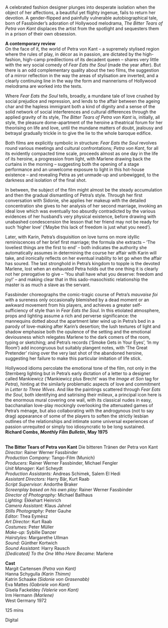 
A celebrated fashion designer plunges into desperate isolation when the object of her affections, a beautiful yet flighty ingenue, fails to return her devotion. A gender-flipped and painfully vulnerable autobiographical tale, born of Fassbinder’s adoration of Hollywood melodrama, _The Bitter Tears of Petra von Kant_ displaces the artist from the spotlight and sequesters them in a prison of their own obsession.

**A contemporary review**  
On the face of it, the world of Petra von Kant – a supremely stylised region where the rules of play, in décor as in passion, are dictated by the high-fashion, high-camp predilections of its decadent queen – shares very little with the wry social comedy of _Fear Eats the Soul_ (made the year after). But there is an odd complementary quality about the two films, the suggestion of a mirror reflection in the way the areas of stylisation are inverted, and a clearly continuing line in the way the form and mannerisms of Hollywood melodrama are worked into the texts.

Where _Fear Eats the Soul_ tells, broadly, a mundane tale of love crushed by social prejudice and repression, and lends to the affair between the ageing char and the hapless immigrant both a kind of dignity and a sense of the solid network of social interferences and cultural differences through the applied gravity of its style, _The Bitter Tears of Petra von Kant_ is, initially, all style, the pleasure dome-apartment of the heroine a theatrical forum for her theorising on life and love, until the mundane matters of doubt, jealousy and betrayal gradually trickle in to give the lie to the whole baroque edifice.

Both films are explicitly symbolic in structure: _Fear Eats the Soul_ revolves round various meetings and cultural confrontations; _Petra von Kant_, for all its evidently compacted time scale, proceeds almost as one day in the life of its heroine, a progression from light, with Marlene drawing back the curtains in the morning – suggesting both the opening of a stage performance and an unwelcome exposure to light in this hot-house existence – and revealing Petra as yet unmade-up and unbewigged, to the darkness and isolation of the final shot.

In between, the subject of the film might almost be the steady accumulation and then the gradual dismantling of Petra’s style. Through her first conversation with Sidonie, she applies her makeup with the detailed concentration she gives to her analysis of her second marriage, invoking an ideal love which was eventually too absurdly contradicted by the various evidences of her husband’s very physical existence, before drawing with unabashed condescension the lesson that her friend may not be ready for such ‘higher love’ (‘Maybe this lack of freedom is just what you need’).

Later, with Karin, Petra’s disquisition on love turns on more idyllic reminiscences of her brief first marriage; the formula she extracts – ‘The loveliest things are the first to end’ – both indicates the authority she automatically assumes in determining the course her affair with Karin will take, and ironically reflects on her eventual inability to let go when the affair has soured. The last stronghold in Petra’s kingdom to topple is the devoted Marlene, lost when an exhausted Petra holds out the one thing it is clearly not her prerogative to give – ‘You shall have what you deserve: freedom and joy!’ – and making clear that in this sado-masochistic relationship the master is as much a slave as the servant.

Fassbinder choreographs the comic-tragic course of Petra’s _mauvaise foi_ with a sureness only occasionally blemished by a dead moment or an awkward movement from his players, and achieves a greater self-sufficiency of style than in _Fear Eats the Soul_. In this etiolated atmosphere, props and lighting assume a rich and perverse significance: the mannequins dotted about the apartment later wind up in Petra’s bed in a parody of love-making after Karin’s desertion; the lush textures of light and shadow emphasise both the opulence of the setting and the emotional deviousness which relegates Marlene to the dark comers of the room, typing or sketching; and Petra’s records (‘Smoke Gets in Your Eyes’, ‘In my Room’) add incongruous but suitably plangent notes, with ‘The Great Pretender’ rising over the very last shot of the abandoned heroine, suggesting her failure to make this particular imitation of life stick.

Hollywood idioms percolate the emotional tone of the film, not only in the Sternberg lighting but in Petra’s early dictation of a letter to a designer called Mankiewicz (‘Mankiewicz plus Brecht’ was the _Image et Son_ tag for _Petra_), hinting at the similarly problematic aspects of love and commitment in _Letter to Three Wives_. And like the paintings scattered through _Fear Eats the Soul_, both identifying and satirising their milieux, a principal icon here is the enormous mural covering one wall, with its classical nudes in easy, bacchanalian love-play mockingly overlooking the attenuated games of Petra’s ménage, but also collaborating with the androgynous (not to say drag) appearance of some of the players to soften the strictly lesbian outlines of the relationships and intimate some universal experiences of passion unrequited or simply too idiosyncratic to be long sustained.  
**Richard Combs, _Monthly Film Bulletin_, May 1975**
<br><br>

**The Bitter Tears of Petra von Kant** Die bitteren Tränen der Petra von Kant  
_Director:_ Rainer Werner Fassbinder  
_Production Company:_ Tango-Film (Munich)  
_Producers:_  Rainer Werner Fassbinder, Michael Fengler  
_Unit Manager:_ Karl Scheydt  
_Production Assistants:_  Andreas Schimek, Salem El Hedi  
_Assistant Directors:_ Harry Bär, Kurt Raab  
_Script Supervisor:_ Andorthe Braker  
_Screenplay based on his own play:_  Rainer Werner Fassbinder  
_Director of Photography:_ Michael Ballhaus  
_Lighting:_ Ekkehart Heinrich  
_Camera Assistant:_ Klaus Jahnel  
_Stills Photography:_ Peter Gauhe  
_Editor:_ Thea Eymèsz  
_Art Director:_ Kurt Raab  
_Costumes:_ Peter Müller  
_Make-up:_ Sybille Danzer  
_Hairstyles:_ Margarethe Ullman  
_Sound:_ Günther Kortwich  
_Sound Assistant:_ Harry Rausch  
_[Dedicated] To the One Who Here Became:_ Marlene

**Cast**  
Margit Cartensen _(Petra von Kant)_  
Hanna Schygulla _(Karin Thimm)_  
Katrin Schaake _(Sidonie von Grasenabb)_  
Eva Mattes _(Gabriele von Kant)_  
Gisela Fackeldey _(Valerie von Kant)_  
Irm Hermann _(Marlene)_  
West Germany 1972

125 mins

Digital
<!--stackedit_data:
eyJoaXN0b3J5IjpbMTM2OTU4MTY4NV19
-->